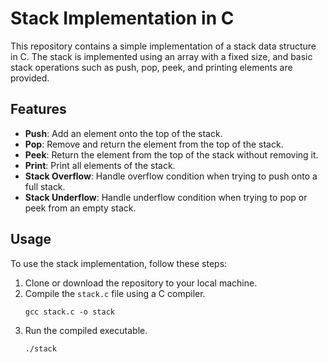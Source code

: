 # Stack Implementation in C

This repository contains a simple implementation of a stack data structure in C. The stack is implemented using an array with a fixed size, and basic stack operations such as push, pop, peek, and printing elements are provided.

## Features

- **Push**: Add an element onto the top of the stack.
- **Pop**: Remove and return the element from the top of the stack.
- **Peek**: Return the element from the top of the stack without removing it.
- **Print**: Print all elements of the stack.
- **Stack Overflow**: Handle overflow condition when trying to push onto a full stack.
- **Stack Underflow**: Handle underflow condition when trying to pop or peek from an empty stack.

## Usage

To use the stack implementation, follow these steps:

1. Clone or download the repository to your local machine.
2. Compile the `stack.c` file using a C compiler.
   ```
   gcc stack.c -o stack
   ```
3. Run the compiled executable.
   ```
   ./stack
   ```

